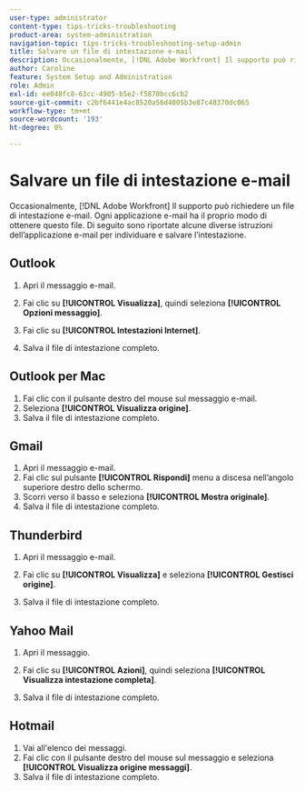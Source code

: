 ```yaml
---
user-type: administrator
content-type: tips-tricks-troubleshooting
product-area: system-administration
navigation-topic: tips-tricks-troubleshooting-setup-admin
title: Salvare un file di intestazione e-mail
description: Occasionalmente, [!DNL Adobe Workfront] Il supporto può richiedere un file di intestazione e-mail. Ogni applicazione e-mail ha il proprio modo di ottenere questo file. Di seguito sono riportate alcune diverse istruzioni dell’applicazione e-mail per individuare e salvare l’intestazione. [!DNL Outlook]
author: Caroline
feature: System Setup and Administration
role: Admin
exl-id: ee048fc8-63cc-4905-b5e2-f5870bcc6cb2
source-git-commit: c2bf6441e4ac8520a56d4005b3e87c48370dc065
workflow-type: tm+mt
source-wordcount: '193'
ht-degree: 0%

---
```


# Salvare un file di intestazione e-mail

Occasionalmente, [!DNL Adobe Workfront] Il supporto può richiedere un file di intestazione e-mail. Ogni applicazione e-mail ha il proprio modo di ottenere questo file. Di seguito sono riportate alcune diverse istruzioni dell’applicazione e-mail per individuare e salvare l’intestazione.

## Outlook

1. Apri il messaggio e-mail.
1. Fai clic su **[!UICONTROL Visualizza]**, quindi seleziona **[!UICONTROL Opzioni messaggio]**.

1. Fai clic su **[!UICONTROL Intestazioni Internet]**.
1. Salva il file di intestazione completo.

## Outlook per Mac

1. Fai clic con il pulsante destro del mouse sul messaggio e-mail.
1. Seleziona **[!UICONTROL Visualizza origine]**.
1. Salva il file di intestazione completo.

## Gmail

1. Apri il messaggio e-mail.
1. Fai clic sul pulsante **[!UICONTROL Rispondi]** menu a discesa nell’angolo superiore destro dello schermo.
1. Scorri verso il basso e seleziona **[!UICONTROL Mostra originale]**.
1. Salva il file di intestazione completo.

## Thunderbird

1. Apri il messaggio e-mail.
1. Fai clic su **[!UICONTROL Visualizza]** e seleziona **[!UICONTROL Gestisci origine]**.

1. Salva il file di intestazione completo.

## Yahoo Mail

1. Apri il messaggio.
1. Fai clic su **[!UICONTROL Azioni]**, quindi seleziona **[!UICONTROL Visualizza intestazione completa]**.

1. Salva il file di intestazione completo.

## Hotmail

1. Vai all&#39;elenco dei messaggi.
1. Fai clic con il pulsante destro del mouse sul messaggio e seleziona **[!UICONTROL Visualizza origine messaggi]**.
1. Salva il file di intestazione completo.
